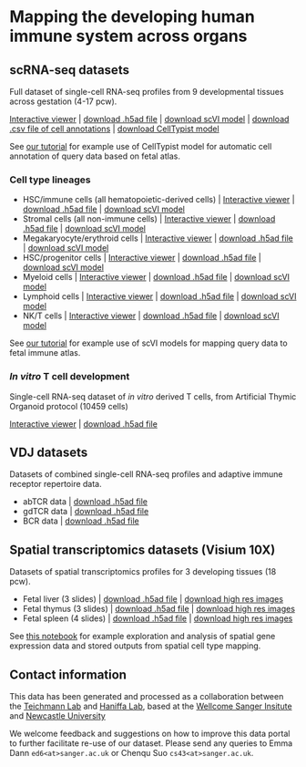# Mapping the developing human immune system across organs

## scRNA-seq datasets

Full dataset of single-cell RNA-seq profiles from 9 developmental tissues across gestation (4-17 pcw).

[Interactive viewer](PAN.A01.v01.raw_count.20210429.PFI.embedding.cellxgene.h5ad) | [download .h5ad file](PAN.A01.v01.raw_count.20210429.PFI.embedding.h5ad) | [download scVI model](scRNA_data/scVI_models/scvi_PFI_model) | [download .csv file of cell annotations](scRNA_data/PAN.A01.v01.entire_data_normalised_log.20210429.full_obs.annotated.clean.csv) | [download CellTypist model](scRNA_data/celltypist_model.Pan_Fetal_Human.pkl)

See [our tutorial](https://nbviewer.org/github/Teichlab/Pan_fetal_immune/blob/master/tutorials/tutorial_celltypist_fetal_immune.ipynb) for example use of CellTypist model for automatic cell annotation of query data based on fetal atlas. 

### Cell type lineages

- HSC/immune cells (all hematopoietic-derived cells) | [Interactive viewer](scRNA_data/PAN.A01.v01.raw_count.20210429.HSC_IMMUNE.embedding.cellxgene.h5ad) | [download .h5ad file](scRNA_data/PAN.A01.v01.raw_count.20210429.HSC_IMMUNE.embedding.h5ad) | [download scVI model](scRNA_data/scVI_models/scvi_HSC_IMMUNE_model)
- Stromal cells (all non-immune cells) | [Interactive viewer](scRNA_data/PAN.A01.v01.raw_count.20210429.STROMA.embedding.cellxgene.h5ad) | [download .h5ad file](scRNA_data/PAN.A01.v01.raw_count.20210429.STROMA.embedding.h5ad) | [download scVI model](scRNA_data/scVI_models/scvi_STROMA_model)
- Megakaryocyte/erythroid cells | [Interactive viewer](scRNA_data/PAN.A01.v01.raw_count.20210429.MEM_PROGENITORS.embedding.cellxgene.h5ad) | [download .h5ad file](scRNA_data/PAN.A01.v01.raw_count.20210429.MEM_PROGENITORS.embedding.h5ad) | [download scVI model](scRNA_data/scVI_models/scvi_MEM_PROGENITORS_model)
- HSC/progenitor cells | [Interactive viewer](scRNA_data/PAN.A01.v01.raw_count.20210429.HSC_PROGENITORS.embedding.cellxgene.h5ad) | [download .h5ad file](scRNA_data/PAN.A01.v01.raw_count.20210429.HSC_PROGENITORS.embedding.h5ad) | [download scVI model](scRNA_data/scVI_models/scvi_HSC_PROGENITORS_model)
- Myeloid cells | [Interactive viewer](scRNA_data/PAN.A01.v01.raw_count.20210429.MYELOID_V2.embedding.cellxgene.h5ad) | [download .h5ad file](scRNA_data/PAN.A01.v01.raw_count.20210429.MYELOID_V2.embedding.h5ad) | [download scVI model](scRNA_data/scVI_models/scvi_MYELOID_V2_model)
- Lymphoid cells | [Interactive viewer](scRNA_data/PAN.A01.v01.raw_count.20210429.LYMPHOID.embedding.cellxgene.h5ad) | [download .h5ad file](scRNA_data/PAN.A01.v01.raw_count.20210429.LYMPHOID.embedding.h5ad) | [download scVI model](scRNA_data/scVI_models/scvi_LYMPHOID_model)
- NK/T cells | [Interactive viewer](scRNA_data/PAN.A01.v01.raw_count.20210429.NKT.embedding.cellxgene.h5ad) | [download .h5ad file](scRNA_data/PAN.A01.v01.raw_count.20210429.NKT.embedding.h5ad) | [download scVI model](scRNA_data/scVI_models/scvi_NKT_model)

See [our tutorial](https://nbviewer.org/github/Teichlab/Pan_fetal_immune/blob/master/tutorials/tutorial_query2reference_mapping.ipynb) for example use of scVI models for mapping query data to fetal immune atlas. 

### _In vitro_ T cell development

Single-cell RNA-seq dataset of _in vitro_ derived T cells, from Artificial Thymic Organoid protocol (10459 cells) 

[Interactive viewer](ATO_adata.cellxgene.h5ad) | [download .h5ad file](ATO_adata.h5ad)

## VDJ datasets

Datasets of combined single-cell RNA-seq profiles and adaptive immune receptor repertoire data.

- abTCR data | [download .h5ad file](scVDJ_data/PAN.A01.v01.raw_count.20210429.NKT.embedding.abTCR.h5ad)
- gdTCR data | [download .h5ad file](scVDJ_data/PAN.A01.v01.raw_count.20210429.NKT.embedding.gdTCR.h5ad)
- BCR data | [download .h5ad file](scVDJ_data/PAN.A01.v01.raw_count.20210429.LYMPHOID.embedding.BCR.h5ad)

## Spatial transcriptomics datasets (Visium 10X)

Datasets of spatial transcriptomics profiles for 3 developing tissues (18 pcw). 

- Fetal liver (3 slides) | [download .h5ad file](Visium_data/Visium10X_data_LI.h5ad) | [download high res images](Visium_data/LI_img/)
- Fetal thymus (3 slides) | [download .h5ad file](Visium_data/Visium10X_data_SP.h5ad) | [download high res images](Visium_data/TH_img/)
- Fetal spleen (4 slides) | [download .h5ad file](Visium_data/Visium10X_data_TH.h5ad) | [download high res images](Visium_data/SP_img/)

See [this notebook]() for example exploration and analysis of spatial gene expression data and stored outputs from spatial cell type mapping.

## Contact information
This data has been generated and processed as a collaboration between the [Teichmann Lab](http://www.teichlab.org/) and [Haniffa Lab](https://haniffalab.com/), based at the [Wellcome Sanger Insitute](https://www.sanger.ac.uk/) and [Newcastle University](https://www.ncl.ac.uk/) 

We welcome feedback and suggestions on how to improve this data portal to further facilitate re-use of our dataset. Please send any queries to Emma Dann `ed6<at>sanger.ac.uk` or Chenqu Suo `cs43<at>sanger.ac.uk`.
